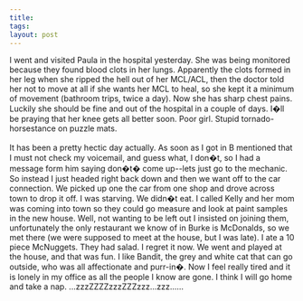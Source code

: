 ```yaml
---
title: 
tags: 
layout: post
---
```

I went and visited Paula in the hospital yesterday.  She was being monitored because they found blood clots in her lungs.  Apparently the clots formed in her leg when she ripped the hell out of her MCL/ACL, then the doctor told her not to move at all if she wants her MCL to heal, so she kept it a minimum of movement (bathroom trips, twice a day).  Now she has sharp chest pains.  Luckily she should be fine and out of the hospital in a couple of days.  I�ll be praying that her knee gets all better soon.  Poor girl.  Stupid tornado-horsestance on puzzle mats. <br /><br />It has been a pretty hectic day actually.  As soon as I got in B mentioned that I must not check my voicemail, and guess what, I don�t, so I had a message form him saying don�t� come up--lets just go to the mechanic.  So instead I just headed right back down and then we want off to the car connection.  We picked up one the car from one shop and drove across town to drop it off.  I was starving.  We didn�t eat.  I called Kelly and her mom was coming into town so they could go measure and look at paint samples in the new house.  Well, not wanting to be left out I insisted on joining them, unfortunately  the only restaurant we know of in Burke is McDonalds, so we met there (we were supposed to meet at the house, but I was late).  I ate a 10 piece McNuggets.  They had salad.  I regret it now.  We went and played at the house, and that was fun.  I like Bandit, the grey and white cat that can go outside, who was all affectionate and purr-in�.  Now I feel really tired and it is lonely in my office as all the people I know are gone.  I think I will go home and take a nap.  ...zzzZZZZzzzZZZzzz...zzz......
